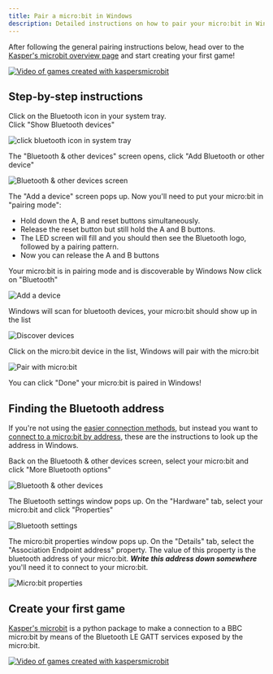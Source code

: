 ```yaml
---
title: Pair a micro:bit in Windows
description: Detailed instructions on how to pair your micro:bit in Windows
---
```


After following the general pairing instructions below, head over to the 
[Kasper's microbit overview page](../../index.md) and start creating your first game!

[![Video of games created with kaspersmicrobit](../../kaspersmicrobit-youtube-small.gif)](../../index.md)
  

## Step-by-step instructions

Click on the Bluetooth icon in your system tray.  
Click "Show Bluetooth devices"

![click bluetooth icon in system tray](bluetooth-1.png)  

The "Bluetooth & other devices" screen opens, click "Add Bluetooth or other device"

![Bluetooth & other devices screen](bluetooth-2.png)  

The "Add a device" screen pops up. Now you'll need to put your micro:bit in "pairing mode":

  - Hold down the A, B and reset buttons simultaneously.
  - Release the reset button but still hold the A and B buttons.
  - The LED screen will fill and you should then see the Bluetooth logo, followed by a pairing pattern.
  - Now you can release the A and B buttons

Your micro:bit is in pairing mode and is discoverable by Windows
Now click on "Bluetooth"

![Add a device](bluetooth-3.png)  

Windows will scan for bluetooth devices, your micro:bit should show up in the list

![Discover devices](bluetooth-4.png)

Click on the micro:bit device in the list, Windows will pair with the micro:bit

![Pair with micro:bit](bluetooth-5.png)

You can click "Done" your micro:bit is paired in Windows!

## Finding the Bluetooth address 
If you're not using the [easier connection methods](../../how-to-connect.md), but instead you want to 
[connect to a micro:bit by address](../../how-to-connect.md#connect-to-a-microbit-by-address), these are
the instructions to look up the address in Windows.
 
Back on the Bluetooth & other devices screen, select your micro:bit and click
"More Bluetooth options"

![Bluetooth & other devices](address-1.png)

The Bluetooth settings window pops up. On the "Hardware" tab, select your micro:bit and click "Properties"  

![Bluetooth settings](address-2.png)

The micro:bit properties window pops up. On the "Details" tab, select the "Association Endpoint address" property. 
The value of this property is the bluetooth address of your micro:bit.  ***Write this address down somewhere*** you'll
need it to connect to your micro:bit.

![Micro:bit properties](address-3.png)

## Create your first game

[Kasper's microbit](../../index.md) is a python package to make a connection to a BBC micro:bit by means of the Bluetooth LE GATT services
exposed by the micro:bit.

[![Video of games created with kaspersmicrobit](../../kaspersmicrobit-youtube.gif)](../../index.md)
  